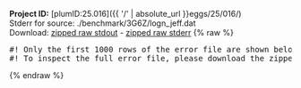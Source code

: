 **Project ID:** [plumID:25.016]({{ '/' | absolute_url }}eggs/25/016/)  
Stderr for source:  ./benchmark/3G6Z/logn_jeff.dat   
Download: [zipped raw stdout](logn_jeff.dat.plumed_master.stdout.txt.zip) - [zipped raw stderr](logn_jeff.dat.plumed_master.stderr.txt.zip) 
{% raw %}
<pre>
#! Only the first 1000 rows of the error file are shown below
#! To inspect the full error file, please download the zipped raw stderr file above
</pre>
{% endraw %}
